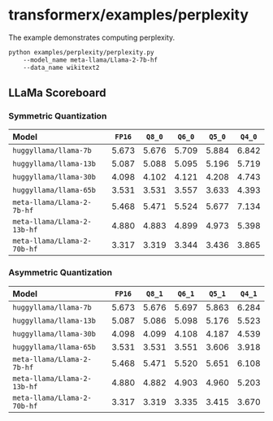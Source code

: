 # transformerx/examples/perplexity

The example demonstrates computing perplexity.

```bash
python examples/perplexity/perplexity.py
    --model_name meta-llama/Llama-2-7b-hf
    --data_name wikitext2
```

## LLaMa Scoreboard

### Symmetric Quantization

| Model                       | `FP16` | `Q8_0` | `Q6_0` | `Q5_0` | `Q4_0` |
| :-                          | :-:    | :-:    | :-:    | :-:    | :-:    |
| `huggyllama/llama-7b`       | 5.673  | 5.676  | 5.709  | 5.884  | 6.842  |
| `huggyllama/llama-13b`      | 5.087  | 5.088  | 5.095  | 5.196  | 5.719  |
| `huggyllama/llama-30b`      | 4.098  | 4.102  | 4.121  | 4.208  | 4.743  |
| `huggyllama/llama-65b`      | 3.531  | 3.531  | 3.557  | 3.633  | 4.393  |
| `meta-llama/Llama-2-7b-hf`  | 5.468  | 5.471  | 5.524  | 5.677  | 7.134  |
| `meta-llama/Llama-2-13b-hf` | 4.880  | 4.883  | 4.899  | 4.973  | 5.398  |
| `meta-llama/Llama-2-70b-hf` | 3.317  | 3.319  | 3.344  | 3.436  | 3.865  |

### Asymmetric Quantization

| Model                       | `FP16` | `Q8_1` | `Q6_1` | `Q5_1` | `Q4_1` |
| :-                          | :-:    | :-:    | :-:    | :-:    | :-:    |
| `huggyllama/llama-7b`       | 5.673  | 5.676  | 5.697  | 5.863  | 6.284  |
| `huggyllama/llama-13b`      | 5.087  | 5.086  | 5.098  | 5.176  | 5.523  |
| `huggyllama/llama-30b`      | 4.098  | 4.099  | 4.108  | 4.187  | 4.539  |
| `huggyllama/llama-65b`      | 3.531  | 3.531  | 3.551  | 3.606  | 3.918  |
| `meta-llama/Llama-2-7b-hf`  | 5.468  | 5.471  | 5.520  | 5.651  | 6.108  |
| `meta-llama/Llama-2-13b-hf` | 4.880  | 4.882  | 4.903  | 4.960  | 5.203  |
| `meta-llama/Llama-2-70b-hf` | 3.317  | 3.319  | 3.335  | 3.415  | 3.670  |
